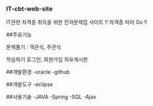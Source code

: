 ### IT-cbt-web-site

IT관련 자격증 취득을 위한 전자문제집 사이트 !! 자격증 따러 Go !!

##주요기능

  문제풀기 : 객관식, 주관식
  
  학습하기
  로그인, 회원가입
  자유게시판


##개발환경 -oracle -github

##개발도구 -eclipse

##사용기술 -JAVA -Spring -SQL -Ajax
